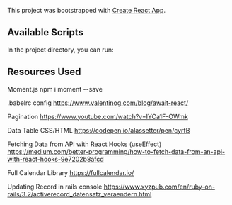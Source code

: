 This project was bootstrapped with [Create React App](https://github.com/facebook/create-react-app).

## Available Scripts

In the project directory, you can run:

## Resources Used

Moment.js
npm i moment --save


.babelrc config
https://www.valentinog.com/blog/await-react/

Pagination
https://www.youtube.com/watch?v=IYCa1F-OWmk

Data Table CSS/HTML
https://codepen.io/alassetter/pen/cyrfB

Fetching Data from API with React Hooks (useEffect)
https://medium.com/better-programming/how-to-fetch-data-from-an-api-with-react-hooks-9e7202b8afcd

Full Calendar Library
https://fullcalendar.io/

Updating Record in rails console
https://www.xyzpub.com/en/ruby-on-rails/3.2/activerecord_datensatz_veraendern.html